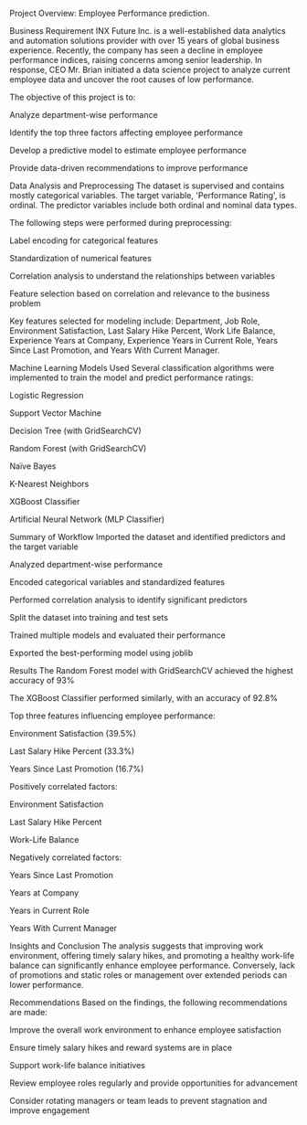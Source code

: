 Project Overview: Employee Performance prediction.

Business Requirement
INX Future Inc. is a well-established data analytics and automation solutions provider with over 15 years of global business experience. Recently, the company has seen a decline in employee performance indices, raising concerns among senior leadership. In response, CEO Mr. Brian initiated a data science project to analyze current employee data and uncover the root causes of low performance.

The objective of this project is to:

Analyze department-wise performance

Identify the top three factors affecting employee performance

Develop a predictive model to estimate employee performance

Provide data-driven recommendations to improve performance

Data Analysis and Preprocessing
The dataset is supervised and contains mostly categorical variables. The target variable, 'Performance Rating', is ordinal. The predictor variables include both ordinal and nominal data types.

The following steps were performed during preprocessing:

Label encoding for categorical features

Standardization of numerical features

Correlation analysis to understand the relationships between variables

Feature selection based on correlation and relevance to the business problem

Key features selected for modeling include: Department, Job Role, Environment Satisfaction, Last Salary Hike Percent, Work Life Balance, Experience Years at Company, Experience Years in Current Role, Years Since Last Promotion, and Years With Current Manager.

Machine Learning Models Used
Several classification algorithms were implemented to train the model and predict performance ratings:

Logistic Regression

Support Vector Machine

Decision Tree (with GridSearchCV)

Random Forest (with GridSearchCV)

Naïve Bayes

K-Nearest Neighbors

XGBoost Classifier

Artificial Neural Network (MLP Classifier)

Summary of Workflow
Imported the dataset and identified predictors and the target variable

Analyzed department-wise performance

Encoded categorical variables and standardized features

Performed correlation analysis to identify significant predictors

Split the dataset into training and test sets

Trained multiple models and evaluated their performance

Exported the best-performing model using joblib

Results
The Random Forest model with GridSearchCV achieved the highest accuracy of 93%

The XGBoost Classifier performed similarly, with an accuracy of 92.8%

Top three features influencing employee performance:

Environment Satisfaction (39.5%)

Last Salary Hike Percent (33.3%)

Years Since Last Promotion (16.7%)

Positively correlated factors:

Environment Satisfaction

Last Salary Hike Percent

Work-Life Balance

Negatively correlated factors:

Years Since Last Promotion

Years at Company

Years in Current Role

Years With Current Manager

Insights and Conclusion
The analysis suggests that improving work environment, offering timely salary hikes, and promoting a healthy work-life balance can significantly enhance employee performance. Conversely, lack of promotions and static roles or management over extended periods can lower performance.

Recommendations
Based on the findings, the following recommendations are made:

Improve the overall work environment to enhance employee satisfaction

Ensure timely salary hikes and reward systems are in place

Support work-life balance initiatives

Review employee roles regularly and provide opportunities for advancement

Consider rotating managers or team leads to prevent stagnation and improve engagement
